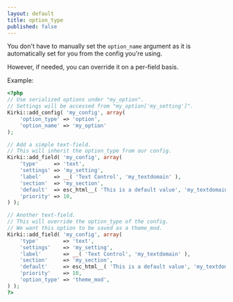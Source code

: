 ```yaml
---
layout: default
title: option_type
published: false
---
```



You don't have to manually set the `option_name` argument as it is automatically set for you from the config you're using.

However, if needed, you can override it on a per-field basis.

Example:

```php
<?php
// Use serialized options under "my_option".
// Settings will be accessed from "my_option['my_setting']".
Kirki::add_config( 'my_config', array(
	'option_type' => 'option',
	'option_name' => 'my_option'
);

// Add a simple text-field.
// This will inherit the option_type from our config.
Kirki::add_field( 'my_config', array(
	'type'     => 'text',
	'settings' => 'my_setting',
	'label'    => __( 'Text Control', 'my_textdomain' ),
	'section'  => 'my_section',
	'default'  => esc_html__( 'This is a default value', 'my_textdomain' ),
	'priority' => 10,
) );

// Another text-field.
// This will override the option_type of the config.
// We want this option to be saved as a theme_mod.
Kirki::add_field( 'my_config', array(
	'type'        => 'text',
	'settings'    => 'my_setting',
	'label'       => __( 'Text Control', 'my_textdomain' ),
	'section'     => 'my_section',
	'default'     => esc_html__( 'This is a default value', 'my_textdomain' ),
	'priority'    => 10,
	'option_type' => 'theme_mod',
) );
?>
```
